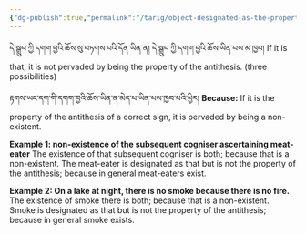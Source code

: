 ```yaml
---
{"dg-publish":true,"permalink":"/tarig/object-designated-as-the-property-of-the-antithesis/"}
---
```


དེ་སྒྲུབ་ཀྱི་དགག་བྱའི་ཆོས་སུ་བཏགས་པའི་དོན་ཡིན་ན། དེ་སྒྲུབ་ཀྱི་དགག་བྱའི་ཆོས་ཡིན་པས་མ་ཁྱབ།
If it is that, it is not pervaded by being the property of the antithesis. (three possibilities)

རྟགས་ཡང་དག་གི་དགག་བྱའི་ཆོས་ཡིན་ན་མེད་པ་ཡིན་པས་ཁྱབ་པའི་ཕྱིར།
**Because:** If it is the property of the antithesis of a correct sign, it is pervaded by being a non-existent.

**Example 1: non-existence of the subsequent cogniser ascertaining meat-eater**
The existence of that subsequent cogniser is both; because that is a non-existent.
The meat-eater is designated as that but is not the property of the antithesis; because in general meat-eaters exist.

**Example 2: On a lake at night, there is no smoke because there is no fire.**
The existence of smoke there is both; because that is a non-existent.
Smoke is designated as that but is not the property of the antithesis; because in general smoke exists.

